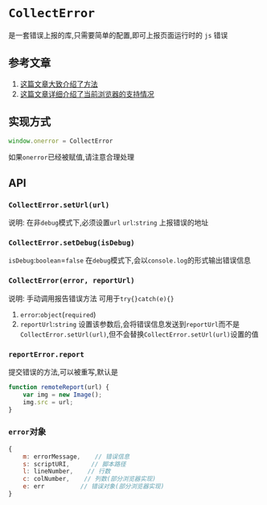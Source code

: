 # `CollectError` 

是一套错误上报的库,只需要简单的配置,即可上报页面运行时的 `js` 错误

## 参考文章

1. [这篇文章大致介绍了方法](http://www.cnblogs.com/cathsfz/p/how-to-capture-and-analyze-javascript-error.html)
2. [这篇文章详细介绍了当前浏览器的支持情况](http://blog.getsentry.com/2016/01/04/client-javascript-reporting-window-onerror.html)

## 实现方式

```javascript
window.onerror = CollectError
```
如果`onerror`已经被赋值,请注意合理处理

## API

### `CollectError.setUrl(url)` 

说明: 在非`debug`模式下,必须设置`url`
`url`:`string` 上报错误的地址

### `CollectError.setDebug(isDebug)`
`isDebug`:`boolean`=`false` 在`debug`模式下,会以`console.log`的形式输出错误信息

### `CollectError(error, reportUrl)`

说明: 手动调用报告错误方法 可用于`try{}catch(e){}`
1. `error`:`object`(`required`)
2. `reportUrl`:`string` 设置该参数后,会将错误信息发送到`reportUrl`而不是`CollectError.setUrl(url)`,但不会替换`CollectError.setUrl(url)`设置的值

### `reportError.report`

提交错误的方法,可以被重写,默认是

```javascript
function remoteReport(url) {
    var img = new Image();
    img.src = url;
}
```

### `error`对象

``` javascript
{
    m: errorMessage,    // 错误信息
    s: scriptURI,      // 脚本路径
    l: lineNumber,    // 行数
    c: colNumber,    // 列数(部分浏览器实现)
    e: err          // 错误对象(部分浏览器实现)
}
```
